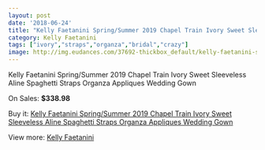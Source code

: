 ```yaml
---
layout: post
date: '2018-06-24'
title: "Kelly Faetanini Spring/Summer 2019 Chapel Train Ivory Sweet Sleeveless Aline Spaghetti Straps Organza Appliques Wedding Gown"
category: Kelly Faetanini
tags: ["ivory","straps","organza","bridal","crazy"]
image: http://img.eudances.com/37692-thickbox_default/kelly-faetanini-spring-summer-2019-chapel-train-ivory-sweet-sleeveless-aline-spaghetti-straps-organza-appliques-wedding-gown.jpg
---
```

Kelly Faetanini Spring/Summer 2019 Chapel Train Ivory Sweet Sleeveless Aline Spaghetti Straps Organza Appliques Wedding Gown

On Sales: **$338.98**
<a href="https://www.eudances.com/en/kelly-faetanini/11148-kelly-faetanini-spring-summer-2019-chapel-train-ivory-sweet-sleeveless-aline-spaghetti-straps-organza-appliques-wedding-gown.html"><amp-img layout="responsive" width="600" height="600" src="//img.eudances.com/37692-thickbox_default/kelly-faetanini-spring-summer-2019-chapel-train-ivory-sweet-sleeveless-aline-spaghetti-straps-organza-appliques-wedding-gown.jpg" alt="Kelly Faetanini Spring/Summer 2019 Chapel Train Ivory Sweet Sleeveless Aline Spaghetti Straps Organza Appliques Wedding Gown 0" /></a>
<a href="https://www.eudances.com/en/kelly-faetanini/11148-kelly-faetanini-spring-summer-2019-chapel-train-ivory-sweet-sleeveless-aline-spaghetti-straps-organza-appliques-wedding-gown.html"><amp-img layout="responsive" width="600" height="600" src="//img.eudances.com/37693-thickbox_default/kelly-faetanini-spring-summer-2019-chapel-train-ivory-sweet-sleeveless-aline-spaghetti-straps-organza-appliques-wedding-gown.jpg" alt="Kelly Faetanini Spring/Summer 2019 Chapel Train Ivory Sweet Sleeveless Aline Spaghetti Straps Organza Appliques Wedding Gown 1" /></a>

Buy it: [Kelly Faetanini Spring/Summer 2019 Chapel Train Ivory Sweet Sleeveless Aline Spaghetti Straps Organza Appliques Wedding Gown](https://www.eudances.com/en/kelly-faetanini/11148-kelly-faetanini-spring-summer-2019-chapel-train-ivory-sweet-sleeveless-aline-spaghetti-straps-organza-appliques-wedding-gown.html "Kelly Faetanini Spring/Summer 2019 Chapel Train Ivory Sweet Sleeveless Aline Spaghetti Straps Organza Appliques Wedding Gown")

View more: [Kelly Faetanini](https://www.eudances.com/en/114-kelly-faetanini "Kelly Faetanini")